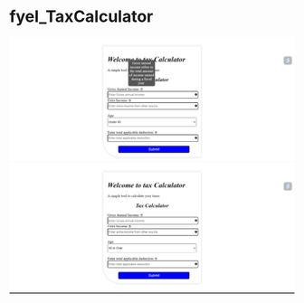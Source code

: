 # fyel_TaxCalculator
![screenshot1](https://github.com/Jishan143/fyel_TaxCalculator/blob/main/Screenshot%205.png?raw=true)
![screenshot2](https://github.com/Jishan143/fyel_TaxCalculator/blob/main/Screenshot%201.png?raw=true)
